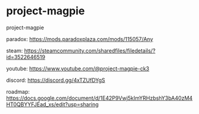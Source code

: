 # project-magpie
project-magpie

paradox: https://mods.paradoxplaza.com/mods/115057/Any

steam: https://steamcommunity.com/sharedfiles/filedetails/?id=3522646519

youtube: https://www.youtube.com/@project-magpie-ck3

discord: https://discord.gg/4xTZUfDYgS

roadmap: https://docs.google.com/document/d/1E42P9Vwj5kImYRHzbshY3bA40zM4HT0QBYYFJEad_xs/edit?usp=sharing
